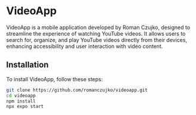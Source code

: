 # VideoApp

VideoApp is a mobile application developed by Roman Czujko, designed to streamline the experience of watching YouTube videos. It allows users to search for, organize, and play YouTube videos directly from their devices, enhancing accessibility and user interaction with video content.


## Installation

To install VideoApp, follow these steps:

```bash
git clone https://github.com/romanczujko/videoapp.git
cd videoapp
npm install
npx expo start
